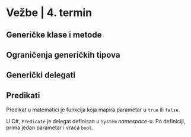 # Vežbe | 4. termin

## Generičke klase i metode

## Ograničenja generičkih tipova

## Generički delegati

## Predikati

Predikat u matematici je funkcija koja mapira parametar u `true` ili `false`.

U C#, `Predicate` je delegat definisan u `System` _namespace_-u. Po definiciji, prima jedan parametar i vraća `bool`.
